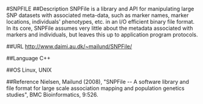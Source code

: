 #SNPFILE
##Description
SNPFile is a library and API for manipulating large SNP datasets with associated meta-data, such as marker names, marker locations, individuals' phenotypes, etc. in an I/O efficient binary file format. In its core, SNPFile assumes very little about the metadata associated with markers and individuals, but leaves this up to application program protocols.

##URL
http://www.daimi.au.dk/~mailund/SNPFile/

##Language
C++

##OS
Linux, UNIX

##Reference
Nielsen, Mailund (2008), "SNPFile -- A software library and file format for large scale association mapping and population genetics studies", BMC Bioinformatics, 9:526.

